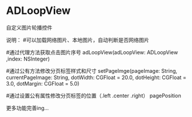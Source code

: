 # ADLoopView
自定义图片轮播控件

说明：
#可以加载网络图片、本地图片，自动判断是否网络图片

#通过代理方法获取点击图片序号
 adLoopView(adLoopView: ADLoopView ,index: NSInteger)

#通过公有方法修改分页标签样式和尺寸
 setPageImge(pageImage: String, currentPageImage: String, dotWidth: CGFloat = 20.0, dotHeight: CGFloat = 3.0, dotMargin: CGFloat = 5.0)

#通过设置公有属性修改分页标签的位置（.left .center .right）
 pagePosition

更多功能完善ing...
